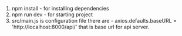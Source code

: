 1) npm install - for installing dependencies
2) npm run dev - for starting project
3) src/main.js is configuration file there are - axios.defaults.baseURL = 'http://localhost:8000/api/' that is base url for api server.
